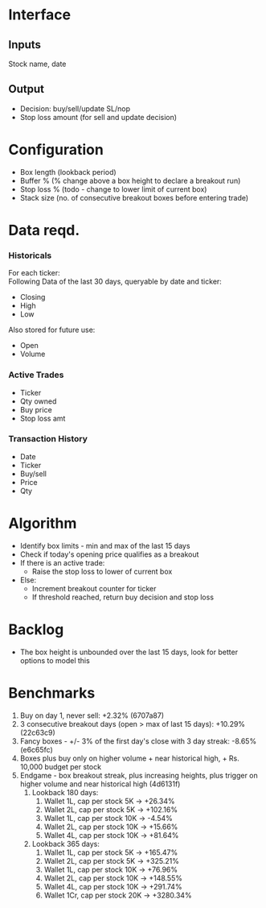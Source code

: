 # Interface

## Inputs

Stock name, date

## Output

- Decision: buy/sell/update SL/nop
- Stop loss amount (for sell and update decision)


# Configuration

- Box length (lookback period)
- Buffer % (% change above a box height to declare a breakout run)
- Stop loss % (todo - change to lower limit of current box)
- Stack size (no. of consecutive breakout boxes before entering trade)

# Data reqd.

### Historicals

For each ticker:  
Following Data of the last 30 days, queryable by date and ticker:
- Closing
- High
- Low

Also stored for future use:
- Open
- Volume

### Active Trades

- Ticker
- Qty owned
- Buy price
- Stop loss amt

### Transaction History

- Date
- Ticker
- Buy/sell
- Price
- Qty

# Algorithm

- Identify box limits - min and max of the last 15 days
- Check if today's opening price qualifies as a breakout
- If there is an active trade:
  - Raise the stop loss to lower of current box
- Else:
  - Increment breakout counter for ticker
  - If threshold reached, return buy decision and stop loss

# Backlog
- The box height is unbounded over the last 15 days, look for better options to model this

# Benchmarks

1. Buy on day 1, never sell: +2.32% (6707a87)
2. 3 consecutive breakout days (open > max of last 15 days): +10.29% (22c63c9)
3. Fancy boxes - +/- 3% of the first day's close with 3 day streak: -8.65% (e6c65fc)
4. Boxes plus buy only on higher volume + near historical high, + Rs. 10,000 budget per stock
5. Endgame - box breakout streak, plus increasing heights, plus trigger on higher volume and near historical high (4d6131f)
   1. Lookback 180 days:
      1. Wallet 1L, cap per stock 5K -> +26.34%
      2. Wallet 2L, cap per stock 5K -> +102.16%
      3. Wallet 1L, cap per stock 10K -> -4.54%
      4. Wallet 2L, cap per stock 10K -> +15.66%
      5. Wallet 4L, cap per stock 10K -> +81.64%
    2. Lookback 365 days:
       1. Wallet 1L, cap per stock 5K -> +165.47%
       2. Wallet 2L, cap per stock 5K -> +325.21%
       3. Wallet 1L, cap per stock 10K -> +76.96%
       4. Wallet 2L, cap per stock 10K -> +148.55%
       5. Wallet 4L, cap per stock 10K -> +291.74%
       6. Wallet 1Cr, cap per stock 20K -> +3280.34% 
